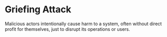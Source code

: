 # Griefing Attack

Malicious actors intentionally cause harm to a system, often without direct profit for themselves, just to disrupt its operations or users.
